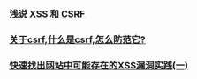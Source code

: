 ### [浅说 XSS 和 CSRF](https://juejin.im/post/5b6bf1136fb9a04fda4e4265)
### [关于csrf,什么是csrf,怎么防范它?](https://juejin.im/post/5b6b08956fb9a04fc67c2263)
### [快速找出网站中可能存在的XSS漏洞实践(一)](https://juejin.im/post/5b7bdfa1f265da437174ae0d)
